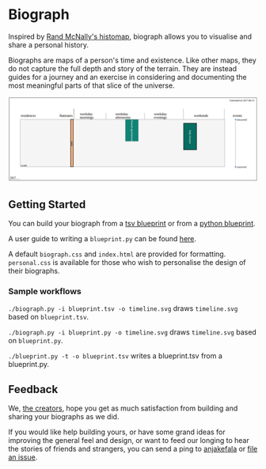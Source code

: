 # Biograph

Inspired by [Rand McNally's histomap](https://www.slate.com/features/2013/08/histomapwider.jpg), biograph allows you to visualise and share a personal history.

Biographs are maps of a person's time and existence. Like other maps, they do not capture the full depth and story of the terrain. They are instead guides for a journey and an exercise in considering and documenting the most meaningful parts of that slice of the universe.

![](docs/alex.png)

## Getting Started

You can build your biograph from a [tsv blueprint](sample-blueprints/alex.tsv) or from a [python blueprint](sample-blueprints/alex.py).

A user guide to writing a `blueprint.py` can be found [here](docs/user-guide.md).

A default `biograph.css` and `index.html` are provided for formatting. `personal.css` is available for those who wish to personalise the design of their biographs.

### Sample workflows

`./biograph.py -i blueprint.tsv -o timeline.svg` draws `timeline.svg` based on `blueprint.tsv`.

`./biograph.py -i blueprint.py -o timeline.svg` draws `timeline.svg` based on `blueprint.py`.

`./blueprint.py -t -o blueprint.tsv` writes a blueprint.tsv from a blueprint.py.

## Feedback

We, [the creators](https://github.com/devotees), hope you get as much satisfaction from building and sharing your biographs as we did.

If you would like help building yours, or have some grand ideas for improving the general feel and design, or want to feed our longing to hear the stories of friends and strangers, you can send a ping to [anjakefala](https://github.com/anjakefala) or [file an issue](https://github.com/devotees/biograph/issues).
